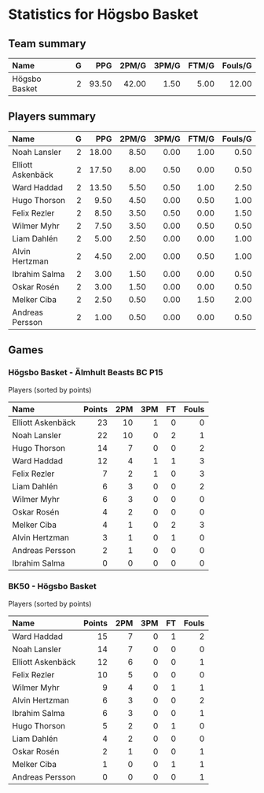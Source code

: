 # Statistics for Högsbo Basket

## Team summary

| Name | G | PPG | 2PM/G | 3PM/G | FTM/G | Fouls/G |
|:-----|--:|----:|------:|------:|------:|--------:|
| Högsbo Basket | 2 | 93.50 | 42.00 | 1.50 | 5.00 | 12.00 |

## Players summary

| Name | G | PPG | 2PM/G | 3PM/G | FTM/G | Fouls/G |
|:-----|--:|----:|------:|------:|------:|--------:|
| Noah Lansler | 2 | 18.00 | 8.50 | 0.00 | 1.00 | 0.50 |
| Elliott Askenbäck | 2 | 17.50 | 8.00 | 0.50 | 0.00 | 0.50 |
| Ward Haddad | 2 | 13.50 | 5.50 | 0.50 | 1.00 | 2.50 |
| Hugo Thorson | 2 | 9.50 | 4.50 | 0.00 | 0.50 | 1.00 |
| Felix Rezler | 2 | 8.50 | 3.50 | 0.50 | 0.00 | 1.50 |
| Wilmer Myhr | 2 | 7.50 | 3.50 | 0.00 | 0.50 | 0.50 |
| Liam Dahlén | 2 | 5.00 | 2.50 | 0.00 | 0.00 | 1.00 |
| Alvin Hertzman | 2 | 4.50 | 2.00 | 0.00 | 0.50 | 1.00 |
| Ibrahim Salma | 2 | 3.00 | 1.50 | 0.00 | 0.00 | 0.50 |
| Oskar Rosén | 2 | 3.00 | 1.50 | 0.00 | 0.00 | 0.50 |
| Melker Ciba | 2 | 2.50 | 0.50 | 0.00 | 1.50 | 2.00 |
| Andreas Persson | 2 | 1.00 | 0.50 | 0.00 | 0.00 | 0.50 |

## Games

### Högsbo Basket - Älmhult Beasts BC P15

Players (sorted by points)

| Name | Points | 2PM | 3PM | FT | Fouls |
|:-----|-------:|----:|----:|---:|------:|
| Elliott Askenbäck | 23 | 10 |  1 |  0 |  0 |
| Noah Lansler | 22 | 10 |  0 |  2 |  1 |
| Hugo Thorson | 14 |  7 |  0 |  0 |  2 |
| Ward Haddad | 12 |  4 |  1 |  1 |  3 |
| Felix Rezler |  7 |  2 |  1 |  0 |  3 |
| Liam Dahlén |  6 |  3 |  0 |  0 |  2 |
| Wilmer Myhr |  6 |  3 |  0 |  0 |  0 |
| Oskar Rosén |  4 |  2 |  0 |  0 |  0 |
| Melker Ciba |  4 |  1 |  0 |  2 |  3 |
| Alvin Hertzman |  3 |  1 |  0 |  1 |  0 |
| Andreas Persson |  2 |  1 |  0 |  0 |  0 |
| Ibrahim Salma |  0 |  0 |  0 |  0 |  0 |

### BK50 - Högsbo Basket

Players (sorted by points)

| Name | Points | 2PM | 3PM | FT | Fouls |
|:-----|-------:|----:|----:|---:|------:|
| Ward Haddad | 15 |  7 |  0 |  1 |  2 |
| Noah Lansler | 14 |  7 |  0 |  0 |  0 |
| Elliott Askenbäck | 12 |  6 |  0 |  0 |  1 |
| Felix Rezler | 10 |  5 |  0 |  0 |  0 |
| Wilmer Myhr |  9 |  4 |  0 |  1 |  1 |
| Alvin Hertzman |  6 |  3 |  0 |  0 |  2 |
| Ibrahim Salma |  6 |  3 |  0 |  0 |  1 |
| Hugo Thorson |  5 |  2 |  0 |  1 |  0 |
| Liam Dahlén |  4 |  2 |  0 |  0 |  0 |
| Oskar Rosén |  2 |  1 |  0 |  0 |  1 |
| Melker Ciba |  1 |  0 |  0 |  1 |  1 |
| Andreas Persson |  0 |  0 |  0 |  0 |  1 |


